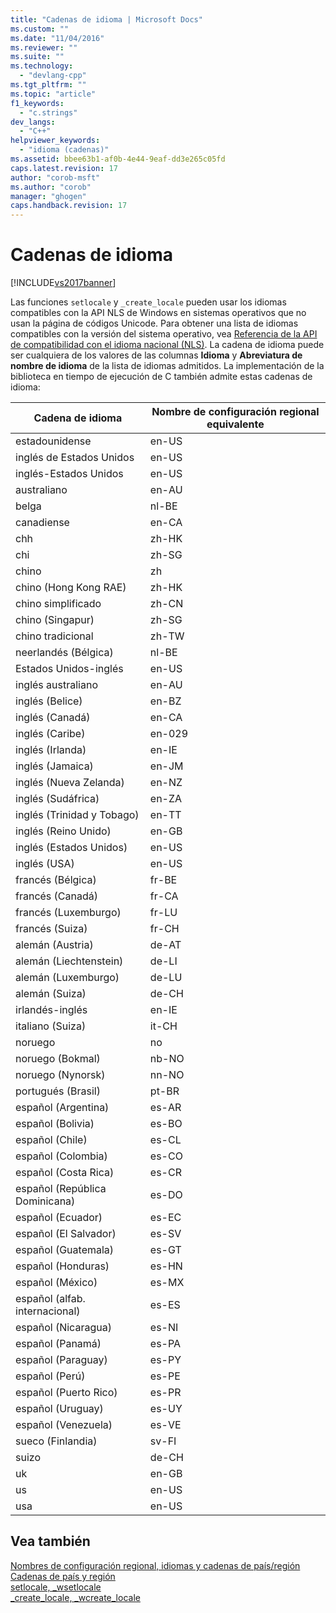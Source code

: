 ```yaml
---
title: "Cadenas de idioma | Microsoft Docs"
ms.custom: ""
ms.date: "11/04/2016"
ms.reviewer: ""
ms.suite: ""
ms.technology: 
  - "devlang-cpp"
ms.tgt_pltfrm: ""
ms.topic: "article"
f1_keywords: 
  - "c.strings"
dev_langs: 
  - "C++"
helpviewer_keywords: 
  - "idioma (cadenas)"
ms.assetid: bbee63b1-af0b-4e44-9eaf-dd3e265c05fd
caps.latest.revision: 17
author: "corob-msft"
ms.author: "corob"
manager: "ghogen"
caps.handback.revision: 17
---
```

# Cadenas de idioma
[!INCLUDE[vs2017banner](../assembler/inline/includes/vs2017banner.md)]

Las funciones `setlocale` y `_create_locale` pueden usar los idiomas compatibles con la API NLS de Windows en sistemas operativos que no usan la página de códigos Unicode.  Para obtener una lista de idiomas compatibles con la versión del sistema operativo, vea [Referencia de la API de compatibilidad con el idioma nacional \(NLS\)](http://msdn.microsoft.com/goglobal/bb896001.aspx).  La cadena de idioma puede ser cualquiera de los valores de las columnas **Idioma** y **Abreviatura de nombre de idioma** de la lista de idiomas admitidos.  La implementación de la biblioteca en tiempo de ejecución de C también admite estas cadenas de idioma:  
  
|Cadena de idioma|Nombre de configuración regional equivalente|  
|----------------------|--------------------------------------------------|  
|estadounidense|en\-US|  
|inglés de Estados Unidos|en\-US|  
|inglés\-Estados Unidos|en\-US|  
|australiano|en\-AU|  
|belga|nl\-BE|  
|canadiense|en\-CA|  
|chh|zh\-HK|  
|chi|zh\-SG|  
|chino|zh|  
|chino \(Hong Kong RAE\)|zh\-HK|  
|chino simplificado|zh\-CN|  
|chino \(Singapur\)|zh\-SG|  
|chino tradicional|zh\-TW|  
|neerlandés \(Bélgica\)|nl\-BE|  
|Estados Unidos\-inglés|en\-US|  
|inglés australiano|en\-AU|  
|inglés \(Belice\)|en\-BZ|  
|inglés \(Canadá\)|en\-CA|  
|inglés \(Caribe\)|en\-029|  
|inglés \(Irlanda\)|en\-IE|  
|inglés \(Jamaica\)|en\-JM|  
|inglés \(Nueva Zelanda\)|en\-NZ|  
|inglés \(Sudáfrica\)|en\-ZA|  
|inglés \(Trinidad y Tobago\)|en\-TT|  
|inglés \(Reino Unido\)|en\-GB|  
|inglés \(Estados Unidos\)|en\-US|  
|inglés \(USA\)|en\-US|  
|francés \(Bélgica\)|fr\-BE|  
|francés \(Canadá\)|fr\-CA|  
|francés \(Luxemburgo\)|fr\-LU|  
|francés \(Suiza\)|fr\-CH|  
|alemán \(Austria\)|de\-AT|  
|alemán \(Liechtenstein\)|de\-LI|  
|alemán \(Luxemburgo\)|de\-LU|  
|alemán \(Suiza\)|de\-CH|  
|irlandés\-inglés|en\-IE|  
|italiano \(Suiza\)|it\-CH|  
|noruego|no|  
|noruego \(Bokmal\)|nb\-NO|  
|noruego \(Nynorsk\)|nn\-NO|  
|portugués \(Brasil\)|pt\-BR|  
|español \(Argentina\)|es\-AR|  
|español \(Bolivia\)|es\-BO|  
|español \(Chile\)|es\-CL|  
|español \(Colombia\)|es\-CO|  
|español \(Costa Rica\)|es\-CR|  
|español \(República Dominicana\)|es\-DO|  
|español \(Ecuador\)|es\-EC|  
|español \(El Salvador\)|es\-SV|  
|español \(Guatemala\)|es\-GT|  
|español \(Honduras\)|es\-HN|  
|español \(México\)|es\-MX|  
|español \(alfab. internacional\)|es\-ES|  
|español \(Nicaragua\)|es\-NI|  
|español \(Panamá\)|es\-PA|  
|español \(Paraguay\)|es\-PY|  
|español \(Perú\)|es\-PE|  
|español \(Puerto Rico\)|es\-PR|  
|español \(Uruguay\)|es\-UY|  
|español \(Venezuela\)|es\-VE|  
|sueco \(Finlandia\)|sv\-FI|  
|suizo|de\-CH|  
|uk|en\-GB|  
|us|en\-US|  
|usa|en\-US|  
  
## Vea también  
 [Nombres de configuración regional, idiomas y cadenas de país\/región](../c-runtime-library/locale-names-languages-and-country-region-strings.md)   
 [Cadenas de país y región](../c-runtime-library/country-region-strings.md)   
 [setlocale, \_wsetlocale](../c-runtime-library/reference/setlocale-wsetlocale.md)   
 [\_create\_locale, \_wcreate\_locale](../c-runtime-library/reference/create-locale-wcreate-locale.md)